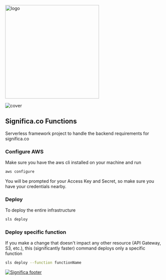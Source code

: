 <a href="https://significa.co"><img src="https://user-images.githubusercontent.com/4838076/70076649-20d29b00-15f7-11ea-9379-e2fa1889a525.png" alt="logo" width="300px"></a>

![cover](https://user-images.githubusercontent.com/17513388/71968850-8cfb7c80-31fd-11ea-830a-771f2d97be13.png)

## Significa.co Functions

Serverless framework project to handle the backend requirements for significa.co

### Configure AWS

Make sure you have the aws cli installed on your machine and run

```sh
aws configure
```

You will be prompted for your Access Key and Secret, so make sure you have your credentials nearby.

### Deploy

To deploy the entire infrastructure

```sh
sls deploy
```

### Deploy specific function

If you make a change that doesn't impact any other resource (API Gateway, S3, etc.), this (significantly faster) command deploys only a specific function

```sh
sls deploy --function functionName
```

[![Significa footer](https://user-images.githubusercontent.com/17513388/71971185-fc736b00-3201-11ea-9678-090b6b6a0b3f.png)](https://significa.co)
